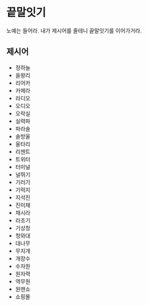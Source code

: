 # 끝말잇기
노예는 들어라. 내가 제시어를 줄테니 끝말잇기를 이어가거라.

## 제시어
- 정하늘
- 을왕리
- 리어카
- 카메라
- 라디오
- 오디오
- 오락실
- 실력파
- 파라솔
- 솔방울
- 울타리
- 리젠트
- 트위터
- 터미널
- 널뛰기
- 기러기
- 기럭지
- 지석진
- 진미채
- 채시라
- 라조기
- 기상청
- 청와대
- 대나무
- 무지개
- 개장수
- 수자원
- 원자력
- 역무원
- 원맨쇼
- 쇼핑몰